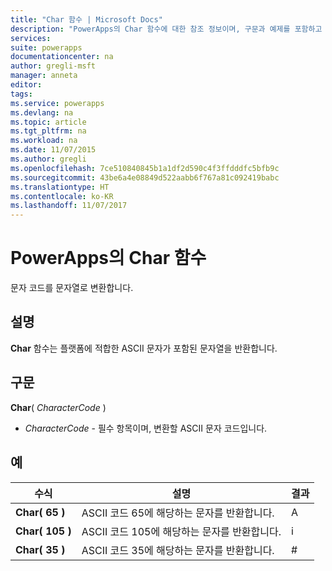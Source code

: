 ```yaml
---
title: "Char 함수 | Microsoft Docs"
description: "PowerApps의 Char 함수에 대한 참조 정보이며, 구문과 예제를 포함하고 있습니다."
services: 
suite: powerapps
documentationcenter: na
author: gregli-msft
manager: anneta
editor: 
tags: 
ms.service: powerapps
ms.devlang: na
ms.topic: article
ms.tgt_pltfrm: na
ms.workload: na
ms.date: 11/07/2015
ms.author: gregli
ms.openlocfilehash: 7ce510840845b1a1df2d590c4f3ffdddfc5bfb9c
ms.sourcegitcommit: 43be6a4e08849d522aabb6f767a81c092419babc
ms.translationtype: HT
ms.contentlocale: ko-KR
ms.lasthandoff: 11/07/2017
---
```

# <a name="char-function-in-powerapps"></a>PowerApps의 Char 함수
문자 코드를 문자열로 변환합니다.

## <a name="description"></a>설명
**Char** 함수는 플랫폼에 적합한 ASCII 문자가 포함된 문자열을 반환합니다.

## <a name="syntax"></a>구문
**Char**( *CharacterCode* )

* *CharacterCode* - 필수 항목이며, 변환할 ASCII 문자 코드입니다.

## <a name="examples"></a>예
| 수식 | 설명 | 결과 |
| --- | --- | --- |
| **Char( 65 )** |ASCII 코드 65에 해당하는 문자를 반환합니다. |A |
| **Char( 105 )** |ASCII 코드 105에 해당하는 문자를 반환합니다. |i |
| **Char( 35 )** |ASCII 코드 35에 해당하는 문자를 반환합니다. |# |

